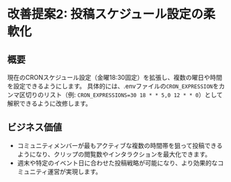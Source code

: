 # 改善提案2: 投稿スケジュール設定の柔軟化

## 概要
現在のCRONスケジュール設定（金曜18:30固定）を拡張し、複数の曜日や時間を設定できるようにします。
具体的には、.envファイルの`CRON_EXPRESSION`をカンマ区切りのリスト（例: `CRON_EXPRESSIONS=30 18 * * 5,0 12 * * 0`）として解釈できるように改修します。

## ビジネス価値
- コミュニティメンバーが最もアクティブな複数の時間帯を狙って投稿できるようになり、クリップの閲覧数やインタラクションを最大化できます。
- 週末や特定のイベント日に合わせた投稿戦略が可能になり、より効果的なコミュニティ運営が実現します。
